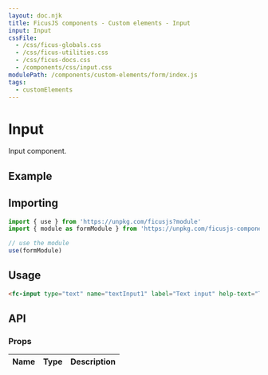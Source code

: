 ```yaml
---
layout: doc.njk
title: FicusJS components - Custom elements - Input
input: Input
cssFile:
  - /css/ficus-globals.css
  - /css/ficus-utilities.css
  - /css/ficus-docs.css
  - /components/css/input.css
modulePath: /components/custom-elements/form/index.js
tags:
  - customElements
---
```

# Input

Input component.

## Example

<fc-input type="text" name="textInput1" label="Text input" help-text="Text input help text"></fc-input>

## Importing

```js
import { use } from 'https://unpkg.com/ficusjs?module'
import { module as formModule } from 'https://unpkg.com/ficusjs-components@latest/components/custom-elements/form/index.js'

// use the module
use(formModule)
```

## Usage

```html
<fc-input type="text" name="textInput1" label="Text input" help-text="Text input help text"></fc-input>
```

## API

### Props

| Name | Type | Description |
| --- | --- | --- |
